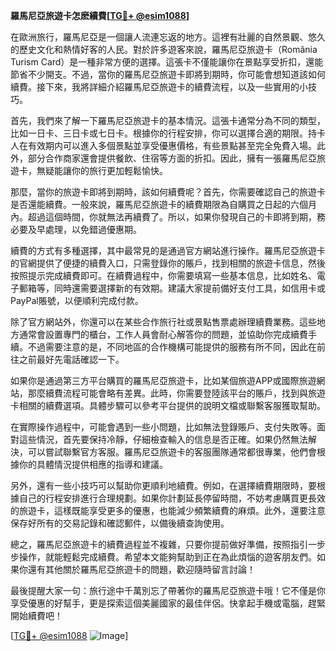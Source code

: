**羅馬尼亞旅遊卡怎麽續費[[TG💪+ @esim1088](https://t.me/s/esim1088)]**

在歐洲旅行，羅馬尼亞是一個讓人流連忘返的地方。這裡有壯麗的自然景觀、悠久的歷史文化和熱情好客的人民。對於許多遊客來說，羅馬尼亞旅遊卡（România Turism Card）是一種非常方便的選擇。這張卡不僅能讓你在景點享受折扣，還能節省不少開支。不過，當你的羅馬尼亞旅遊卡即將到期時，你可能會想知道該如何續費。接下來，我將詳細介紹羅馬尼亞旅遊卡的續費流程，以及一些實用的小技巧。

首先，我們來了解一下羅馬尼亞旅遊卡的基本情況。這張卡通常分為不同的類型，比如一日卡、三日卡或七日卡。根據你的行程安排，你可以選擇合適的期限。持卡人在有效期内可以進入多個景點並享受優惠價格，有些景點甚至完全免費入場。此外，部分合作商家還會提供餐飲、住宿等方面的折扣。因此，擁有一張羅馬尼亞旅遊卡，無疑能讓你的旅行更加輕鬆愉快。

那麼，當你的旅遊卡即將到期時，該如何續費呢？首先，你需要確認自己的旅遊卡是否還能續費。一般來說，羅馬尼亞旅遊卡的續費期限為自購買之日起的六個月內。超過這個時間，你就無法再續費了。所以，如果你發現自己的卡即將到期，務必要及早處理，以免錯過優惠期。

續費的方式有多種選擇，其中最常見的是通過官方網站進行操作。羅馬尼亞旅遊卡的官網提供了便捷的續費入口，只需登錄你的賬戶，找到相關的旅遊卡信息，然後按照提示完成續費即可。在續費過程中，你需要填寫一些基本信息，比如姓名、電子郵箱等，同時還需要選擇新的有效期。建議大家提前備好支付工具，如信用卡或PayPal賬號，以便順利完成付款。

除了官方網站外，你還可以在某些合作旅行社或景點售票處辦理續費業務。這些地方通常會設置專門的櫃台，工作人員會耐心解答你的問題，並協助你完成續費手續。不過需要注意的是，不同地區的合作機構可能提供的服務有所不同，因此在前往之前最好先電話確認一下。

如果你是通過第三方平台購買的羅馬尼亞旅遊卡，比如某個旅遊APP或國際旅遊網站，那麼續費流程可能會略有差異。此時，你需要登陸該平台的賬戶，找到與旅遊卡相關的續費選項。具體步驟可以參考平台提供的說明文檔或聯繫客服獲取幫助。

在實際操作過程中，可能會遇到一些小問題，比如無法登錄賬戶、支付失敗等。面對這些情況，首先要保持冷靜，仔細檢查輸入的信息是否正確。如果仍然無法解決，可以嘗試聯繫官方客服。羅馬尼亞旅遊卡的客服團隊通常都很專業，他們會根據你的具體情況提供相應的指導和建議。

另外，還有一些小技巧可以幫助你更順利地續費。例如，在選擇續費期限時，要根據自己的行程安排進行合理規劃。如果你計劃延長停留時間，不妨考慮購買更長效的旅遊卡，這樣既能享受更多的優惠，也能減少頻繁續費的麻煩。此外，還要注意保存好所有的交易記錄和確認郵件，以備後續查詢使用。

總之，羅馬尼亞旅遊卡的續費過程並不複雜，只要你提前做好準備，按照指引一步步操作，就能輕鬆完成續費。希望本文能夠幫助到正在為此煩惱的遊客朋友們。如果你還有其他關於羅馬尼亞旅遊卡的問題，歡迎隨時留言討論！

最後提醒大家一句：旅行途中千萬別忘了帶著你的羅馬尼亞旅遊卡哦！它不僅是你享受優惠的好幫手，更是探索這個美麗國家的最佳伴侶。快拿起手機或電腦，趕緊開始續費吧！

[[TG💪+ @esim1088](https://t.me/s/esim1088) ![Image](https://i.postimg.cc/4NQfJmqS/Snipaste-2025-05-13-00-14-12.png)]